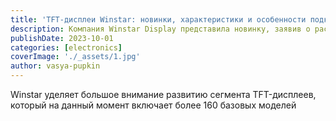 ```yaml
---
title: 'TFT-дисплеи Winstar: новинки, характеристики и особенности подключения'
description: Компания Winstar Display представила новинку, заявив о расширении линейки своих TFT мониторов
publishDate: 2023-10-01
categories: [electronics]
coverImage: './_assets/1.jpg'
author: vasya-pupkin
---
```


Winstar уделяет большое внимание развитию сегмента TFT-дисплеев, который на данный момент включает более 160 базовых моделей
